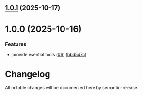## [1.0.1](https://github.com/elephant-xyz/elephant-mcp/compare/v1.0.0...v1.0.1) (2025-10-17)

# 1.0.0 (2025-10-16)


### Features

* provide esential tools ([#6](https://github.com/elephant-xyz/elephant-mcp/issues/6)) ([bbd547c](https://github.com/elephant-xyz/elephant-mcp/commit/bbd547c9fd99874127a1b6f0cee4fe336cb4585a))

# Changelog

All notable changes will be documented here by semantic-release.
